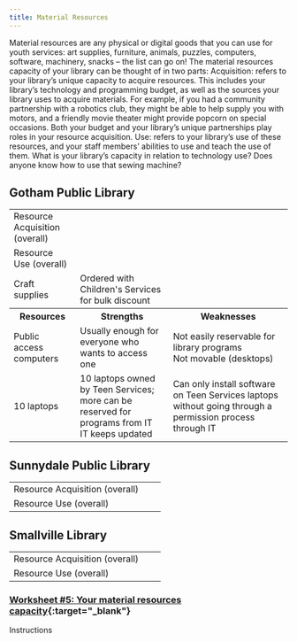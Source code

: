 ```yaml
---
title: Material Resources 
---
```


Material resources are any physical or digital goods that you can use for youth services: art supplies, furniture, animals, puzzles, computers, software, machinery, snacks – the list can go on! The material resources capacity of your library can be thought of in two parts: 
Acquisition: refers to your library’s unique capacity to acquire resources. This includes your library’s technology and programming budget, as well as the sources your library uses to acquire materials. For example, if you had a community partnership with a robotics club, they might be able to help supply you with motors, and a friendly movie theater might provide popcorn on special occasions. Both your budget and your library’s unique partnerships play roles in your resource acquisition.
Use: refers to your library’s use of these resources, and your staff members’ abilities to use and teach the use of them. What is your library’s capacity in relation to technology use? Does anyone know how to use that sewing machine? 

<div class="colorhighlight color1" markdown="1">

## Gotham Public Library

<table class="worksheet">
	<tr>
		<td>Resource Acquisition (overall)</td>
		<td></td><td></td>
	</tr>
<tr>
		<td>Resource Use (overall)</td>
		<td></td><td></td>
	</tr>
	<tr>
<td>Craft supplies</td>
<td>Ordered with Children's Services for bulk discount</td>
<td></td>
</tr>
<tr>
		<th>Resources</th><th>Strengths</th><th>Weaknesses</th>
</tr>
<tr>
	<td>Public access computers</td>
<td>Usually enough for everyone who wants to access one</td>
<td>Not easily reservable for library programs<br/>Not movable (desktops)</td>
</tr>
<tr>
		<td>10 laptops</td>
		<td>10 laptops owned by Teen Services; more can be reserved for programs from IT<br/>IT keeps updated</td>
		<td>Can only install software on Teen Services laptops without going through a permission process through IT</td>
	</tr>
</table>



</div>


<div class="colorhighlight color2" markdown="2">

## Sunnydale Public Library

<table class="worksheet">
	<tr>
		<td>Resource Acquisition (overall)</td>
		<td></td><td></td>
	</tr>
<tr>
		<td>Resource Use (overall)</td>
		<td></td><td></td>
	</tr>
	</table>


 
</div>

<div class="colorhighlight color3" markdown="2">

## Smallville Library

<table class="worksheet">
	<tr>
		<td>Resource Acquisition (overall)</td>
		<td></td><td></td>
	</tr>
<tr>
		<td>Resource Use (overall)</td>
		<td></td><td></td>
	</tr>
	</table>
</div>


</div>

<div class="callout activity" markdown="1">
	
### [Worksheet #5: Your material resources capacity]( ){:target="_blank"}

Instructions
 
</div>

